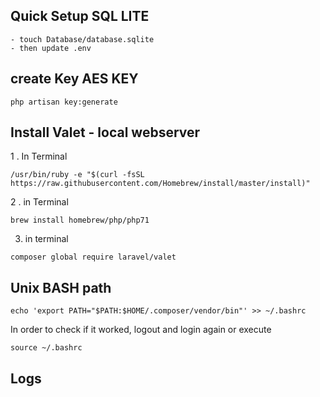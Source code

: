 ##  Quick Setup SQL LITE
```
- touch Database/database.sqlite
- then update .env
```
##  create Key AES KEY
```
php artisan key:generate 
```
## Install Valet - local webserver
1 . In Terminal
```
/usr/bin/ruby -e "$(curl -fsSL https://raw.githubusercontent.com/Homebrew/install/master/install)"
```
2 . in Terminal
```
brew install homebrew/php/php71
```
3. in terminal
```
composer global require laravel/valet
```

## Unix BASH path 
```
echo 'export PATH="$PATH:$HOME/.composer/vendor/bin"' >> ~/.bashrc
```
In order to check if it worked, logout and login again or execute
```
source ~/.bashrc
```
## Logs
